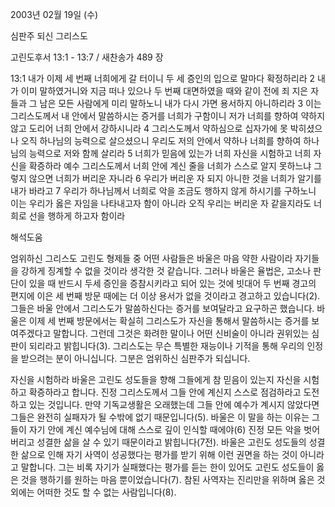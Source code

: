 2003년 02월 19일 (수)

심판주 되신 그리스도



고린도후서 13:1 - 13:7 / 새찬송가 489 장


13:1 내가 이제 세 번째 너희에게 갈 터이니 두 세 증인의 입으로 말마다 확정하리라 
2 내가 이미 말하였거니와 지금 떠나 있으나 두 번째 대면하였을 때와 같이 전에 죄 지은 자들과 그 남은 모든 사람에게 미리 말하노니 내가 다시 가면 용서하지 아니하리라 
3 이는 그리스도께서 내 안에서 말씀하시는 증거를 너희가 구함이니 저가 너희를 향하여 약하지 않고 도리어 너희 안에서 강하시니라 
4 그리스도께서 약하심으로 십자가에 못 박히셨으나 오직 하나님의 능력으로 살으셨으니 우리도 저의 안에서 약하나 너희를 향하여 하나님의 능력으로 저와 함께 살리라 
5 너희가 믿음에 있는가 너희 자신을 시험하고 너희 자신을 확증하라 예수 그리스도께서 너희 안에 계신 줄을 너희가 스스로 알지 못하느냐 그렇지 않으면 너희가 버리운 자니라 
6 우리가 버리운 자 되지 아니한 것을 너희가 알기를 내가 바라고 
7 우리가 하나님께서 너희로 악을 조금도 행하지 않게 하시기를 구하노니 이는 우리가 옳은 자임을 나타내고자 함이 아니라 오직 우리는 버리운 자 같을지라도 너희로 선을 행하게 하고자 함이라

해석도움





엄위하신 그리스도 
고린도 형제들 중 어떤 사람들은 바울은 마음 약한 사람이라 자기들을 강하게 징계할 수 없을 것이라 생각한 것 같습니다. 그러나 바울은 율법은, 고소나 판단이 있을 때 반드시 두세 증인을 증참시키라고 되어 있는 것에 빗대어 두 번째 경고의 편지에 이은 세 번째 방문 때에는 더 이상 용서가 없을 것이라고 경고하고 있습니다(2). 그들은 바울 안에서 그리스도가 말씀하신다는 증거를 보여달라고 요구하곤 했습니다. 바울은 이제 세 번째 방문에서는 확실히 그리스도가 자신을 통해서 말씀하시는 증거를 보여주겠다고 말합니다. 그런데 그것은 화려한 말이나 어떤 신비술이 아니라 권위있는 심판이 되리라고 밝힙니다(3). 그리스도는 무슨 특별한 재능이나 기적을 통해 우리의 인정을 받으려는 분이 아니십니다. 그분은 엄위하신 심판주가 되십니다. 

자신을 시험하라 
바울은 고린도 성도들을 향해 그들에게 참 믿음이 있는지 자신을 시험하고 확증하라고 합니다. 진정 그리스도께서 그들 안에 계신지 스스로 점검하라고 도전하고 있는 것입니다. 만약 기독교생활은 오래했는데 그들 안에 예수가 계시지 않았다면 그들은 완전히 실패자가 될 수밖에 없기 때문입니다(5). 바울은 이 말을 하는 이유는 그들이 자기 안에 계신 예수님에 대해 스스로 깊이 인식할 때에야(6) 진정 모든 악을 벗어버리고 성결한 삶을 살 수 있기 때문이라고 밝힙니다(7전). 바울은 고린도 성도들의 성결한 삶으로 인해 자기 사역이 성공했다는 평가를 받기 위해 이런 권면을 하는 것이 아니라고 말합니다. 그는 비록 자기가 실패했다는 평가를 듣는 한이 있어도 고린도 성도들이 옳은 것을 행하기를 원하는 마음 뿐이었습니다(7). 참된 사역자는 진리만을 위하며 옳은 것 외에는 어떠한 것도 할 수 없는 사람입니다(8).